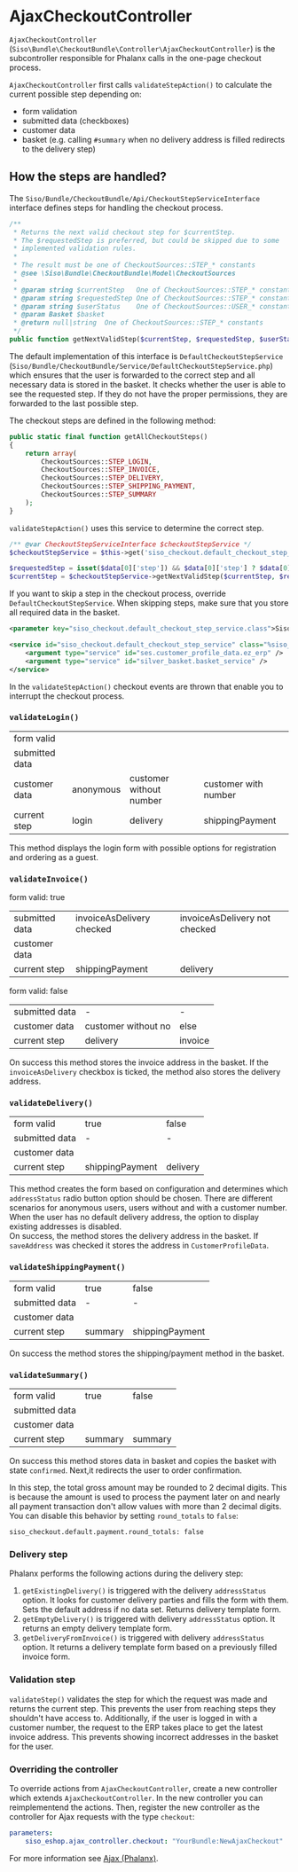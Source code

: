 # AjaxCheckoutController

`AjaxCheckoutController` (`Siso\Bundle\CheckoutBundle\Controller\AjaxCheckoutController`) is the subcontroller responsible for Phalanx calls in the one-page checkout process.

`AjaxCheckoutController` first calls `validateStepAction()` to calculate the current possible step depending on:

- form validation
- submitted data (checkboxes)
- customer data
- basket (e.g. calling `#summary` when no delivery address is filled redirects to the delivery step)

## How the steps are handled?

The `Siso/Bundle/CheckoutBundle/Api/CheckoutStepServiceInterface` interface defines steps for handling the checkout process.

``` php
/**
 * Returns the next valid checkout step for $currentStep.
 * The $requestedStep is preferred, but could be skipped due to some
 * implemented validation rules.
 *
 * The result must be one of CheckoutSources::STEP_* constants
 * @see \Siso\Bundle\CheckoutBundle\Model\CheckoutSources
 *
 * @param string $currentStep   One of CheckoutSources::STEP_* constants
 * @param string $requestedStep One of CheckoutSources::STEP_* constants
 * @param string $userStatus    One of CheckoutSources::USER_* constants
 * @param Basket $basket
 * @return null|string  One of CheckoutSources::STEP_* constants
 */
public function getNextValidStep($currentStep, $requestedStep, $userStatus, Basket $basket);
```

The default implementation of this interface is `DefaultCheckoutStepService` (`Siso/Bundle/CheckoutBundle/Service/DefaultCheckoutStepService.php`)
which ensures that the user is forwarded to the correct step and all necessary data is stored in the basket.
It checks whether the user is able to see the requested step. If they do not have the proper permissions,
they are forwarded to the last possible step.

The checkout steps are defined in the following method:

``` php
public static final function getAllCheckoutSteps()
{
    return array(
        CheckoutSources::STEP_LOGIN,
        CheckoutSources::STEP_INVOICE,
        CheckoutSources::STEP_DELIVERY,
        CheckoutSources::STEP_SHIPPING_PAYMENT,
        CheckoutSources::STEP_SUMMARY
    );
}
```

`validateStepAction()` uses this service to determine the correct step.

``` php
/** @var CheckoutStepServiceInterface $checkoutStepService */
$checkoutStepService = $this->get('siso_checkout.default_checkout_step_service');

$requestedStep = isset($data[0]['step']) && $data[0]['step'] ? $data[0]['step'] : $currentStep;
$currentStep = $checkoutStepService->getNextValidStep($currentStep, $requestedStep, $userStatus, $basket);
```

If you want to skip a step in the checkout process, override `DefaultCheckoutStepService`.
When skipping steps, make sure that you store all required data in the basket.

``` xml
<parameter key="siso_checkout.default_checkout_step_service.class">Siso\Bundle\CheckoutBundle\Service\DefaultCheckoutStepService</parameter>

<service id="siso_checkout.default_checkout_step_service" class="%siso_checkout.default_checkout_step_service.class%">
    <argument type="service" id="ses.customer_profile_data.ez_erp" />
    <argument type="service" id="silver_basket.basket_service" />
</service>
```

In the `validateStepAction()` checkout events are thrown that enable you to interrupt the checkout process.

### `validateLogin()`

|||||
|---|---|---|---|
|form valid||||
|submitted data||||
|customer data|anonymous|customer without number|customer with number|
|current step|login|delivery|shippingPayment|

This method displays the login form with possible options for registration and ordering as a guest. 

### `validateInvoice()`

form valid: true

||||
|---|---|---|
|submitted data|invoiceAsDelivery checked|invoiceAsDelivery not checked|
|customer data|||
|current step|shippingPayment|delivery|

form valid: false

||||
|---|---|---|
|submitted data|-|-|
|customer data|	customer without no|else|
|current step|delivery|invoice|

On success this method stores the invoice address in the basket.
If the `invoiceAsDelivery` checkbox is ticked, the method also stores the delivery address. 

### `validateDelivery()`

||||
|---|---|---|
|form valid|true|false|
|submitted data|-|-|
|customer data|||
|current step|shippingPayment|delivery|

This method creates the form based on configuration and determines which `addressStatus` radio button option should be chosen.
There are different scenarios for anonymous users, users without and with a customer number.   
When the user has no default delivery address, the option to display existing addresses is disabled.  
On success, the method stores the delivery address in the basket. If `saveAddress` was checked it stores the address in `CustomerProfileData`.  

### `validateShippingPayment()`

||||
|---|---|---|
|form valid|true|false|
|submitted data|-|-|
|customer data|||
|current step|summary|shippingPayment|

On success the method stores the shipping/payment method in the basket.  

### `validateSummary()`

||||
|---|---|---|
|form valid|true|false|
|submitted data|||
|customer data|||
|current step|summary|summary|

On success this method  stores data in basket and copies the basket with state `confirmed`.
Next,it redirects the user to order confirmation.

In this step, the total gross amount may be rounded to 2 decimal digits.
This is because the amount is used to process the payment later on and nearly all payment transaction don't allow values with more than 2 decimal digits.
You can disable this behavior by setting `round_totals` to `false`:

`siso_checkout.default.payment.round_totals: false`

### Delivery step

Phalanx performs the following actions during the delivery step:

1. `getExistingDelivery()` is triggered with the delivery `addressStatus` option. It looks for customer delivery parties and fills the form with them. Sets the default address if no data set. Returns delivery template form.  
2. `getEmptyDelivery()` is triggered with delivery `addressStatus` option. It returns an empty delivery template form.
3. `getDeliveryFromInvoice()` is triggered with delivery `addressStatus` option. It returns a delivery template form based on a previously filled invoice form.

### Validation step

`validateStep()` validates the step for which the request was made and returns the current step.
This prevents the user from reaching steps they shouldn't have access to.
Additionally, if the user is logged in with a customer number, the request to the ERP takes place to get the latest invoice address.
This prevents showing incorrect addresses in the basket for the user.

### Overriding the controller

To override actions from `AjaxCheckoutController`, create a new controller which extends `AjaxCheckoutController`.
In the new controller you can reimplementend the actions.
Then, register the new controller as the controller for Ajax requests with the type `checkout`:

``` yaml
parameters:
    siso_eshop.ajax_controller.checkout: "YourBundle:NewAjaxCheckout"
```

For more information see [Ajax (Phalanx)](../../../cookbook/ajax_phalanx.md).
